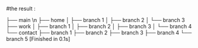 #the result : 


├── main \n
├── home
│   ├── branch 1
│   ├── branch 2
│   └── branch 3
├── work
│   ├── branch 1
│   ├── branch 2
│   ├── branch 3
│   └── branch 4
└── contact
    ├── branch 1
    ├── branch 2
    ├── branch 3
    ├── branch 4
    └── branch 5
[Finished in 0.1s]
